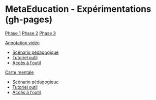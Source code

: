 # MetaEducation - Expérimentations (gh-pages)

[Phase 1](phase1.md)
[Phase 2](phase2.md)
[Phase 3](phase3.md)

[Annotation vidéo]()

  * [Scénario pédagogique](scenar_annot.md)
  * [Tutoriel outil](tuto_annot.md)
  * [Accès à l'outil](acces_annot.md)

[Carte mentale]()

  * [Scénario pédagogique](scenar_carte.md)
  * [Tutoriel outil](tuto_carte.md)
  * [Accès à l'outil](acces_carte.md)

<!--
* présentation des outils
* présentation des scénarios
* présentation du projet et objectifs de l'expérimentation
* ressource pour les enseignant :
  * accès à l'outil 1
  * accès à l'outil 2


  on peut faire 3 outils et pour chaque outil :
  1. scénario pédagogique de référence
  2. tutoriel de l'outil
  3. accès à l'outil

 -->
